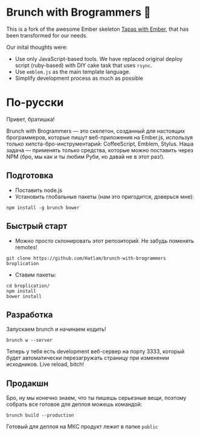 # Brunch with Brogrammers :facepunch:
This is a fork of the awesome Ember skeleton [Tapas with Ember](https://gemnasium.com/mutewinter/tapas-with-ember),
that has been transformed for our needs.

Our inital thoughts were:
  - Use only JavaScript-based tools. We have replaced original deploy script (ruby-based) with DIY cake task that uses `rsync`.
  - Use `emblem.js` as the main template language.
  - Simplify development process as much as possible

# По-русски
Привет, братишка!

Brunch with Brogrammers — это скелетон, созданный для настоящих брограммеров, которые пишут веб-приложения на Ember.js, используя только хипста-бро-инструментарий: CoffeeScript, Emblem, Stylus. Наша задача — применять только средства, которые можно поставить через NPM (бро, мы как и ты любим Руби, но давай не в этот раз!).

## Подготовка
 -  Поставить node.js
 -  Установить глобальные пакеты (нам это пригодится, доверься мне):
```
npm install -g brunch bower
```

## Быстрый старт
 - Можно просто склонировать этот репозиторий. Не забудь поменять remotes!
```
git clone https://github.com/Hatlam/brunch-with-brogrammers broplication
```
 - Ставим пакеты:
```
cd broplication/
npm install
bower install
```

## Разработка
Запускаем brunch и начинаем кодить!
```
brunch w --server
```
Теперь у тебя есть development веб-сервер на порту 3333, который будет автоматически перезагружать страницу при изменении исходников. Live reload, bitch!

## Продакшн
Бро, ну мы конечно знаем, что ты пишешь серьезные вещи, поэтому собрать все готовое для деплоя можешь командой:
```
brunch build --production
```
Готовый для деплоя на МКС продукт лежит в папке `public`

